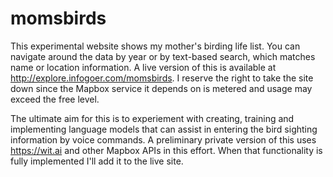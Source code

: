 # momsbirds

This experimental website shows my mother's birding life list. You can navigate around the data by year or by text-based search, which matches name or location information. A live version of this is available at http://explore.infogoer.com/momsbirds. I reserve the right to take the site down since the Mapbox service it depends on is metered and usage may exceed the free level.

The ultimate aim for this is to experiement with creating, training and implementing language models that can assist in entering the bird sighting information by voice commands. A preliminary private version of this uses https://wit.ai and other Mapbox APIs in this effort. When that functionality is fully implemented I'll add it to the live site.

